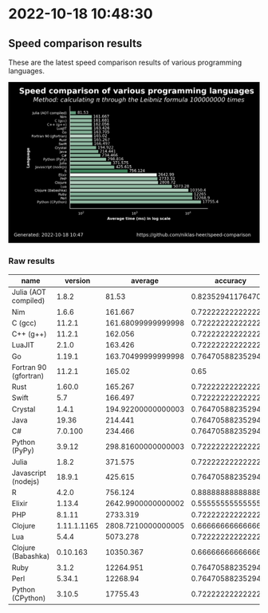 # 2022-10-18 10:48:30

## Speed comparison results

These are the latest speed comparison results of various programming languages.

![plot](../assets/2022-10-18T104830/combined_results.png "Speed comparison of programming languages")

### Raw results

| name                  | version     | average            | accuracy           |
| --------------------- | ----------- | ------------------ | ------------------ |
| Julia (AOT compiled)  | 1.8.2       | 81.53              | 0.8235294117647058 |
| Nim                   | 1.6.6       | 161.667            | 0.7222222222222222 |
| C (gcc)               | 11.2.1      | 161.68099999999998 | 0.7222222222222222 |
| C++ (g++)             | 11.2.1      | 162.056            | 0.7222222222222222 |
| LuaJIT                | 2.1.0       | 163.426            | 0.7222222222222222 |
| Go                    | 1.19.1      | 163.70499999999998 | 0.7647058823529411 |
| Fortran 90 (gfortran) | 11.2.1      | 165.02             | 0.65               |
| Rust                  | 1.60.0      | 165.267            | 0.7222222222222222 |
| Swift                 | 5.7         | 166.497            | 0.7222222222222222 |
| Crystal               | 1.4.1       | 194.92200000000003 | 0.7647058823529411 |
| Java                  | 19.36       | 214.441            | 0.7647058823529411 |
| C#                    | 7.0.100     | 234.466            | 0.7647058823529411 |
| Python (PyPy)         | 3.9.12      | 298.81600000000003 | 0.7222222222222222 |
| Julia                 | 1.8.2       | 371.575            | 0.7222222222222222 |
| Javascript (nodejs)   | 18.9.1      | 425.615            | 0.7647058823529411 |
| R                     | 4.2.0       | 756.124            | 0.8888888888888888 |
| Elixir                | 1.13.4      | 2642.9900000000002 | 0.5555555555555556 |
| PHP                   | 8.1.11      | 2733.319           | 0.7222222222222222 |
| Clojure               | 1.11.1.1165 | 2808.7210000000005 | 0.6666666666666666 |
| Lua                   | 5.4.4       | 5073.278           | 0.7222222222222222 |
| Clojure (Babashka)    | 0.10.163    | 10350.367          | 0.6666666666666666 |
| Ruby                  | 3.1.2       | 12264.951          | 0.7647058823529411 |
| Perl                  | 5.34.1      | 12268.94           | 0.7647058823529411 |
| Python (CPython)      | 3.10.5      | 17755.43           | 0.7222222222222222 |
